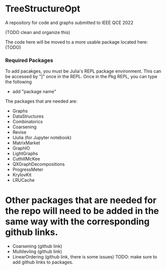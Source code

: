 # TreeStructureOpt
A repository for code and graphs submitted to IEEE QCE 2022

(TODO clean and organize this)

The code here will be moved to a more usable package located here: (TODO)

### Required Packages

To add pacakges, you must be Julia's REPL package environment. This can be accessed by "]" once in the REPL. Once in the Pkg REPL, you can type the following

- add "package name"

The packages that are needed are: 

- Graphs 
- DataStructures
- Combinatorics
- Coarsening 
- Revise 
- IJulia (for Jupyter notebook) 
- MatrixMarket
- GraphIO
- LightGraphs
- CuthillMcKee
- QXGraphDecompositions
- ProgressMeter 
- KrylovKit
- LRUCache

Other packages that are needed for the repo will need to be added in the same way with the corresponding github links.
=======
- Coarsening (github link)
- Multilevling (github link)
- LinearOrdering (github link, there is some issues) 
TODO: make sure to add github links to packages.
